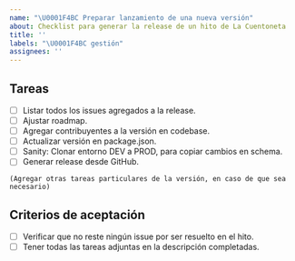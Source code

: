 ```yaml
---
name: "\U0001F4BC Preparar lanzamiento de una nueva versión"
about: Checklist para generar la release de un hito de La Cuentoneta
title: ''
labels: "\U0001F4BC gestión"
assignees: ''
---
```


## Tareas

- [ ] Listar todos los issues agregados a la release.
- [ ] Ajustar roadmap.
- [ ] Agregar contribuyentes a la versión en codebase.
- [ ] Actualizar versión en package.json.
- [ ] Sanity: Clonar entorno DEV a PROD, para copiar cambios en schema.
- [ ] Generar release desde GitHub.

`(Agregar otras tareas particulares de la versión, en caso de que sea necesario)`

## Criterios de aceptación

- [ ] Verificar que no reste ningún issue por ser resuelto en el hito.
- [ ] Tener todas las tareas adjuntas en la descripción completadas.
